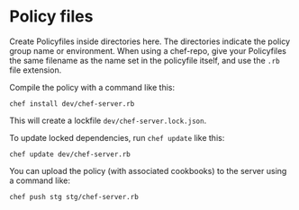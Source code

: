 # Policy files

Create Policyfiles inside directories here. The directories indicate the policy group name
or environment. When using a chef-repo, give your Policyfiles
the same filename as the name set in the policyfile itself, and use the
`.rb` file extension.

Compile the policy with a command like this:

```
chef install dev/chef-server.rb
```

This will create a lockfile `dev/chef-server.lock.json`.

To update locked dependencies, run `chef update` like this:

```
chef update dev/chef-server.rb
```

You can upload the policy (with associated cookbooks) to the server
using a command like:

```
chef push stg stg/chef-server.rb
```
